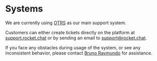 # Systems

We are currently using [OTRS](https://otrs.rocket.chat/otrs/index.pl?Action=AgentDashboard) as our main support system.

Customers can either create tickets directly on the platform at [support.rocket.chat](https://support.rocket.chat) or by sending an email to [support@rocket.chat](mailto:support@rocket.chat).

If you face any obstacles during usage of the system, or see any inconsistent behavior, please contact [Bruno Raymundo](https://open.rocket.chat/direct/bruno.raymundo) for assistance.
